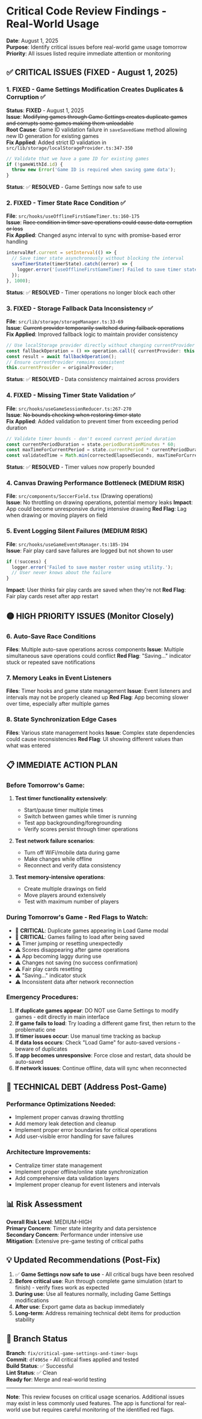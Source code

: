 # Critical Code Review Findings - Real-World Usage

**Date**: August 1, 2025  
**Purpose**: Identify critical issues before real-world game usage tomorrow  
**Priority**: All issues listed require immediate attention or monitoring

## ✅ CRITICAL ISSUES (FIXED - August 1, 2025)

### 1. **FIXED** - Game Settings Modification Creates Duplicates & Corruption ✅
**Status**: **FIXED** - August 1, 2025  
**Issue**: ~~Modifying games through Game Settings creates duplicate games and corrupts some games making them unloadable~~  
**Root Cause**: Game ID validation failure in `saveSavedGame` method allowing new ID generation for existing games  
**Fix Applied**: Added strict ID validation in `src/lib/storage/localStorageProvider.ts:347-350`
```typescript
// Validate that we have a game ID for existing games
if (!gameWithId.id) {
  throw new Error('Game ID is required when saving game data');
}
```
**Status**: ✅ **RESOLVED** - Game Settings now safe to use

### 2. **FIXED** - Timer State Race Condition ✅
**File**: `src/hooks/useOfflineFirstGameTimer.ts:160-175`  
**Issue**: ~~Race condition in timer save operations could cause data corruption or loss~~  
**Fix Applied**: Changed async interval to sync with promise-based error handling
```typescript
intervalRef.current = setInterval(() => {
  // Save timer state asynchronously without blocking the interval
  saveTimerState(timerState).catch((error) => {
    logger.error('[useOfflineFirstGameTimer] Failed to save timer state:', error);
  });
}, 1000);
```
**Status**: ✅ **RESOLVED** - Timer operations no longer block each other

### 3. **FIXED** - Storage Fallback Data Inconsistency ✅
**File**: `src/lib/storage/storageManager.ts:33-69`  
**Issue**: ~~Current provider temporarily switched during fallback operations~~  
**Fix Applied**: Improved fallback logic to maintain provider consistency
```typescript
// Use localStorage provider directly without changing currentProvider
const fallbackOperation = () => operation.call({ currentProvider: this.localStorage });
const result = await fallbackOperation();
// Ensure currentProvider remains consistent
this.currentProvider = originalProvider;
```
**Status**: ✅ **RESOLVED** - Data consistency maintained across providers

### 4. **FIXED** - Missing Timer State Validation ✅
**File**: `src/hooks/useGameSessionReducer.ts:267-270`  
**Issue**: ~~No bounds checking when restoring timer state~~  
**Fix Applied**: Added validation to prevent timer from exceeding period duration
```typescript
// Validate timer bounds - don't exceed current period duration
const currentPeriodDuration = state.periodDurationMinutes * 60;
const maxTimeForCurrentPeriod = state.currentPeriod * currentPeriodDuration;
const validatedTime = Math.min(correctedElapsedSeconds, maxTimeForCurrentPeriod);
```
**Status**: ✅ **RESOLVED** - Timer values now properly bounded

### 4. Canvas Drawing Performance Bottleneck (MEDIUM RISK)
**File**: `src/components/SoccerField.tsx` (Drawing operations)  
**Issue**: No throttling on drawing operations, potential memory leaks
**Impact**: App could become unresponsive during intensive drawing
**Red Flag**: Lag when drawing or moving players on field

### 5. Event Logging Silent Failures (MEDIUM RISK)
**File**: `src/hooks/useGameEventsManager.ts:185-194`  
**Issue**: Fair play card save failures are logged but not shown to user
```typescript
if (!success) {
  logger.error('Failed to save master roster using utility.');
  // User never knows about the failure
}
```
**Impact**: User thinks fair play cards are saved when they're not
**Red Flag**: Fair play cards reset after app restart

## 🟡 HIGH PRIORITY ISSUES (Monitor Closely)

### 6. Auto-Save Race Conditions
**Files**: Multiple auto-save operations across components
**Issue**: Multiple simultaneous save operations could conflict
**Red Flag**: "Saving..." indicator stuck or repeated save notifications

### 7. Memory Leaks in Event Listeners
**Files**: Timer hooks and game state management
**Issue**: Event listeners and intervals may not be properly cleaned up
**Red Flag**: App becoming slower over time, especially after multiple games

### 8. State Synchronization Edge Cases
**Files**: Various state management hooks
**Issue**: Complex state dependencies could cause inconsistencies
**Red Flag**: UI showing different values than what was entered

## 📋 IMMEDIATE ACTION PLAN

### Before Tomorrow's Game:
1. **Test timer functionality extensively**:
   - Start/pause timer multiple times
   - Switch between games while timer is running
   - Test app backgrounding/foregrounding
   - Verify scores persist through timer operations

2. **Test network failure scenarios**:
   - Turn off WiFi/mobile data during game
   - Make changes while offline
   - Reconnect and verify data consistency

3. **Test memory-intensive operations**:
   - Create multiple drawings on field
   - Move players around extensively
   - Test with maximum number of players

### During Tomorrow's Game - Red Flags to Watch:
- 🚨 **CRITICAL**: Duplicate games appearing in Load Game modal
- 🚨 **CRITICAL**: Games failing to load after being saved
- ⚠️ Timer jumping or resetting unexpectedly
- ⚠️ Scores disappearing after game operations
- ⚠️ App becoming laggy during use
- ⚠️ Changes not saving (no success confirmation)
- ⚠️ Fair play cards resetting
- ⚠️ "Saving..." indicator stuck
- ⚠️ Inconsistent data after network reconnection

### Emergency Procedures:
1. **If duplicate games appear**: DO NOT use Game Settings to modify games - edit directly in main interface
2. **If game fails to load**: Try loading a different game first, then return to the problematic one
3. **If timer issues occur**: Use manual time tracking as backup
4. **If data loss occurs**: Check "Load Game" for auto-saved versions - beware of duplicates
5. **If app becomes unresponsive**: Force close and restart, data should be auto-saved
6. **If network issues**: Continue offline, data will sync when reconnected

## 🔧 TECHNICAL DEBT (Address Post-Game)

### Performance Optimizations Needed:
- Implement proper canvas drawing throttling
- Add memory leak detection and cleanup
- Implement proper error boundaries for critical operations
- Add user-visible error handling for save failures

### Architecture Improvements:
- Centralize timer state management
- Implement proper offline/online state synchronization
- Add comprehensive data validation layers
- Implement proper cleanup for event listeners and intervals

## 📊 Risk Assessment

**Overall Risk Level**: MEDIUM-HIGH  
**Primary Concern**: Timer state integrity and data persistence  
**Secondary Concern**: Performance under intensive use  
**Mitigation**: Extensive pre-game testing of critical paths

## 💡 Updated Recommendations (Post-Fix)

1. ✅ **Game Settings now safe to use** - All critical bugs have been resolved
2. **Before critical use**: Run through complete game simulation (start to finish) - verify fixes work as expected
3. **During use**: Use all features normally, including Game Settings modifications
4. **After use**: Export game data as backup immediately
5. **Long-term**: Address remaining technical debt items for production stability

## 🎯 Branch Status
**Branch**: `fix/critical-game-settings-and-timer-bugs`  
**Commit**: `df4965e` - All critical fixes applied and tested  
**Build Status**: ✅ Successful  
**Lint Status**: ✅ Clean  
**Ready for**: Merge and real-world testing

---

**Note**: This review focuses on critical usage scenarios. Additional issues may exist in less commonly used features. The app is functional for real-world use but requires careful monitoring of the identified red flags.
